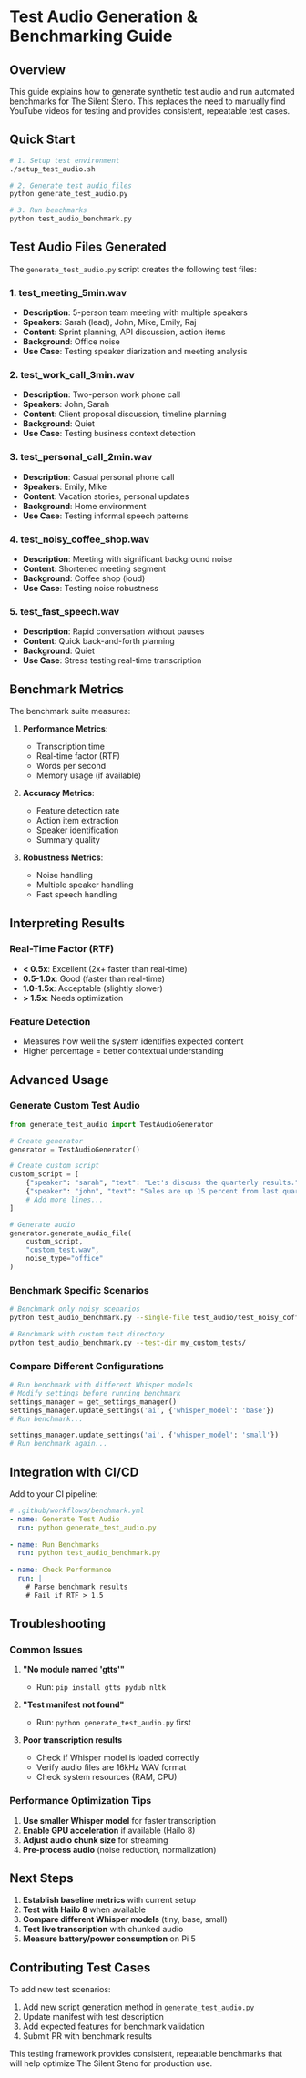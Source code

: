 # Test Audio Generation & Benchmarking Guide

## Overview

This guide explains how to generate synthetic test audio and run automated benchmarks for The Silent Steno. This replaces the need to manually find YouTube videos for testing and provides consistent, repeatable test cases.

## Quick Start

```bash
# 1. Setup test environment
./setup_test_audio.sh

# 2. Generate test audio files
python generate_test_audio.py

# 3. Run benchmarks
python test_audio_benchmark.py
```

## Test Audio Files Generated

The `generate_test_audio.py` script creates the following test files:

### 1. **test_meeting_5min.wav**
- **Description**: 5-person team meeting with multiple speakers
- **Speakers**: Sarah (lead), John, Mike, Emily, Raj
- **Content**: Sprint planning, API discussion, action items
- **Background**: Office noise
- **Use Case**: Testing speaker diarization and meeting analysis

### 2. **test_work_call_3min.wav**
- **Description**: Two-person work phone call
- **Speakers**: John, Sarah
- **Content**: Client proposal discussion, timeline planning
- **Background**: Quiet
- **Use Case**: Testing business context detection

### 3. **test_personal_call_2min.wav**
- **Description**: Casual personal phone call
- **Speakers**: Emily, Mike
- **Content**: Vacation stories, personal updates
- **Background**: Home environment
- **Use Case**: Testing informal speech patterns

### 4. **test_noisy_coffee_shop.wav**
- **Description**: Meeting with significant background noise
- **Content**: Shortened meeting segment
- **Background**: Coffee shop (loud)
- **Use Case**: Testing noise robustness

### 5. **test_fast_speech.wav**
- **Description**: Rapid conversation without pauses
- **Content**: Quick back-and-forth planning
- **Background**: Quiet
- **Use Case**: Stress testing real-time transcription

## Benchmark Metrics

The benchmark suite measures:

1. **Performance Metrics**:
   - Transcription time
   - Real-time factor (RTF)
   - Words per second
   - Memory usage (if available)

2. **Accuracy Metrics**:
   - Feature detection rate
   - Action item extraction
   - Speaker identification
   - Summary quality

3. **Robustness Metrics**:
   - Noise handling
   - Multiple speaker handling
   - Fast speech handling

## Interpreting Results

### Real-Time Factor (RTF)
- **< 0.5x**: Excellent (2x+ faster than real-time)
- **0.5-1.0x**: Good (faster than real-time)
- **1.0-1.5x**: Acceptable (slightly slower)
- **> 1.5x**: Needs optimization

### Feature Detection
- Measures how well the system identifies expected content
- Higher percentage = better contextual understanding

## Advanced Usage

### Generate Custom Test Audio

```python
from generate_test_audio import TestAudioGenerator

# Create generator
generator = TestAudioGenerator()

# Create custom script
custom_script = [
    {"speaker": "sarah", "text": "Let's discuss the quarterly results."},
    {"speaker": "john", "text": "Sales are up 15 percent from last quarter."},
    # Add more lines...
]

# Generate audio
generator.generate_audio_file(
    custom_script, 
    "custom_test.wav",
    noise_type="office"
)
```

### Benchmark Specific Scenarios

```bash
# Benchmark only noisy scenarios
python test_audio_benchmark.py --single-file test_audio/test_noisy_coffee_shop.wav

# Benchmark with custom test directory
python test_audio_benchmark.py --test-dir my_custom_tests/
```

### Compare Different Configurations

```python
# Run benchmark with different Whisper models
# Modify settings before running benchmark
settings_manager = get_settings_manager()
settings_manager.update_settings('ai', {'whisper_model': 'base'})
# Run benchmark...

settings_manager.update_settings('ai', {'whisper_model': 'small'})
# Run benchmark again...
```

## Integration with CI/CD

Add to your CI pipeline:

```yaml
# .github/workflows/benchmark.yml
- name: Generate Test Audio
  run: python generate_test_audio.py
  
- name: Run Benchmarks
  run: python test_audio_benchmark.py
  
- name: Check Performance
  run: |
    # Parse benchmark results
    # Fail if RTF > 1.5
```

## Troubleshooting

### Common Issues

1. **"No module named 'gtts'"**
   - Run: `pip install gtts pydub nltk`

2. **"Test manifest not found"**
   - Run: `python generate_test_audio.py` first

3. **Poor transcription results**
   - Check if Whisper model is loaded correctly
   - Verify audio files are 16kHz WAV format
   - Check system resources (RAM, CPU)

### Performance Optimization Tips

1. **Use smaller Whisper model** for faster transcription
2. **Enable GPU acceleration** if available (Hailo 8)
3. **Adjust audio chunk size** for streaming
4. **Pre-process audio** (noise reduction, normalization)

## Next Steps

1. **Establish baseline metrics** with current setup
2. **Test with Hailo 8** when available
3. **Compare different Whisper models** (tiny, base, small)
4. **Test live transcription** with chunked audio
5. **Measure battery/power consumption** on Pi 5

## Contributing Test Cases

To add new test scenarios:

1. Add new script generation method in `generate_test_audio.py`
2. Update manifest with test description
3. Add expected features for benchmark validation
4. Submit PR with benchmark results

This testing framework provides consistent, repeatable benchmarks that will help optimize The Silent Steno for production use.